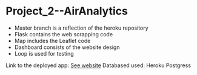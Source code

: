 # Project_2--AirAnalytics

<ul>
<li>Master branch is a reflection of the heroku repository</li>
<li>Flask contains the web scrapping code</li>
<li>Map includes the Leaflet code</li>
<li>Dashboard consists of the website design</li>
<li>Loop is used for testing</li>
</ul>

Link to the deployed app: <a href="https://airanalytics.herokuapp.com/">See website</a>
Databased used: Heroku Postgress